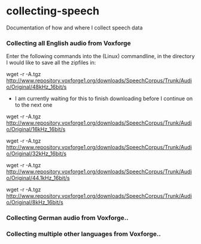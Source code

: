 # collecting-speech
Documentation of how and where I collect speech data 

### Collecting all English audio from Voxforge

Enter the following commands into the (Linux) commandline, in the directory I would like to save all the zipfiles in:

wget -r -A.tgz http://www.repository.voxforge1.org/downloads/SpeechCorpus/Trunk/Audio/Original/48kHz_16bit/s
* I am currently waiting for this to finish downloading before I continue on to the next one

wget -r -A.tgz http://www.repository.voxforge1.org/downloads/SpeechCorpus/Trunk/Audio/Original/16kHz_16bit/s

wget -r -A.tgz http://www.repository.voxforge1.org/downloads/SpeechCorpus/Trunk/Audio/Original/32kHz_16bit/s

wget -r -A.tgz http://www.repository.voxforge1.org/downloads/SpeechCorpus/Trunk/Audio/Original/44.1kHz_16bit/s

wget -r -A.tgz http://www.repository.voxforge1.org/downloads/SpeechCorpus/Trunk/Audio/Original/8kHz_16bit/s

### Collecting German audio from Voxforge..

### Collecting multiple other languages from Voxforge..

